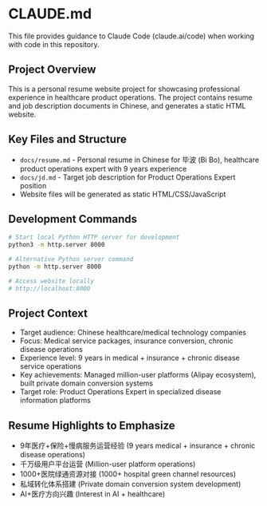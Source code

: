 # CLAUDE.md

This file provides guidance to Claude Code (claude.ai/code) when working with code in this repository.

## Project Overview

This is a personal resume website project for showcasing professional experience in healthcare product operations. The project contains resume and job description documents in Chinese, and generates a static HTML website.

## Key Files and Structure

- `docs/resume.md` - Personal resume in Chinese for 毕波 (Bi Bo), healthcare product operations expert with 9 years experience
- `docs/jd.md` - Target job description for Product Operations Expert position
- Website files will be generated as static HTML/CSS/JavaScript

## Development Commands

```bash
# Start local Python HTTP server for development
python3 -m http.server 8000

# Alternative Python server command
python -m http.server 8000

# Access website locally
# http://localhost:8000
```

## Project Context

- Target audience: Chinese healthcare/medical technology companies
- Focus: Medical service packages, insurance conversion, chronic disease operations
- Experience level: 9 years in medical + insurance + chronic disease service operations
- Key achievements: Managed million-user platforms (Alipay ecosystem), built private domain conversion systems
- Target role: Product Operations Expert in specialized disease information platforms

## Resume Highlights to Emphasize

- 9年医疗+保险+慢病服务运营经验 (9 years medical + insurance + chronic disease operations)
- 千万级用户平台运营 (Million-user platform operations)
- 1000+医院绿通资源对接 (1000+ hospital green channel resources)
- 私域转化体系搭建 (Private domain conversion system development)
- AI+医疗方向兴趣 (Interest in AI + healthcare)